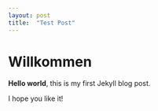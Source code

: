 ```yaml
---
layout: post
title:  "Test Post"
---
```


# Willkommen

**Hello world**, this is my first Jekyll blog post.

I hope you like it!

